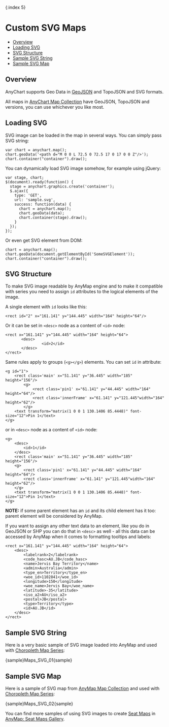 {:index 5}

# Custom SVG Maps

* [Overview](#overview)
* [Loading SVG](#loading_svg)
* [SVG Structure](#svg_structure)
* [Sample SVG String](#sample_svg_string)
* [Sample SVG Map](#sample_svg_map)

## Overview

AnyChart supports Geo Data in [GeoJSON](Custom_GeoJson_Maps) and TopoJSON and SVG formats.

All maps in [AnyChart Map Collection](https://cdn.anychart.com/#map-collection) have GeoJSON, TopoJSON and versions, you can use whichever you like most.

## Loading SVG

SVG image can be loaded in the map in several ways. You can simply pass SVG string:

```
var chart = anychart.map();
chart.geoData('<path d="M 0 0 L 72.5 0 72.5 17 0 17 0 0 Z"/>');
chart.container("container").draw();
```

You can dynamically load SVG image somehow, for example using jQuery:

```
var stage, chart;
$(document).ready(function() {
  stage = anychart.graphics.create('container');
  $.ajax({
    type: 'GET',
    url: 'sample.svg',
    success: function(data) {
      chart = anychart.map();      
      chart.geoData(data);
      chart.container(stage).draw();
    }
  });
});
```

Or even get SVG element from DOM:

```
chart = anychart.map();      
chart.geoData(document.getElementById('SomeSVGElement'));
chart.container("container").draw();
```

## SVG Structure

To make SVG image readable by AnyMap engine and to make it compatible with series you need to assign `id` attributes to the logical elements of the image. 

A single element with `id` looks like this:

```
<rect id="2" x="161.141" y="144.445" width="164" height="64"/>
```

Or it can be set in `<desc>` node as a content of `<id>` node:

```
<rect x="161.141" y="144.445" width="164" height="64">
       <desc>
                <id>2</id>
       </desc>
</rect>
```

Same rules apply to groups (`<g></g>`) elements. You can set `id` in attribute:

```
<g id="1">
	<rect class='main' x="51.141" y="36.445" width="185" height="156"/>
		<g>
			<rect class='pin1' x="61.141" y="44.445" width="164" height="64"/>
			<rect class='innerFrame' x="61.141" y="121.445"width="164" height="62"/>
		</g>
	<text transform="matrix(1 0 0 1 130.1406 85.4448)" font-size="12">Pin 1</text>
</g>
```

or in `<desc>` node as a content of `<id>` node:

```
<g>
	<desc>
		<id>1</id>
	</desc>	
	<rect class='main' x="51.141" y="36.445" width="185" height="156"/>
	<g>
		<rect class='pin1' x="61.141" y="44.445" width="164" height="64"/>
		<rect class='innerFrame' x="61.141" y="121.445"width="164" height="62"/>
	</g>
	<text transform="matrix(1 0 0 1 130.1406 85.4448)" font-size="12">Pin 1</text>
</g>
```

**NOTE:** if some parent element has an `id` and its child element has it too: parent element will be considered by AnyMap.

If you want to assign any other text data to an element, like you do in GeoJSON or SHP you can do that in `<desc>` as well - all this data can be accessed by AnyMap when it comes to formatting tooltips and labels:

```
<rect x="161.141" y="144.445" width="164" height="64">
	<desc>
		<labelrank>2</labelrank>
		<code_hasc>AU.JB</code_hasc>
		<name>Jervis Bay Territory</name>
		<admin>Australia</admin>
		<type_en>Territory</type_en>
		<woe_id>1102841</woe_id>
		<longitude>150</longitude>
		<woe_name>Jervis Bay</woe_name>
		<latitude>-35</latitude>
		<iso_a2>AU</iso_a2>
		<postal>JB</postal>
		<type>Territory</type>
		<id>AU.JB</id>
	</desc>
</rect>
```

## Sample SVG String

Here is a very basic sample of SVG image loaded into AnyMap and used with [Choropleth Map Series](Choropleth_Map):

{sample}Maps\_SVG\_01{sample}

## Sample SVG Map

Here is a sample of SVG map from [AnyMap Map Collection](Maps_List) and used with [Choropleth Map Series](Choropleth_Map):

{sample}Maps\_SVG\_02{sample}

You can find more samples of using SVG images to create [Seat Maps](Seat_Maps/Seat_Map) in [AnyMap: Seat Maps Gallery](https://www.anychart.com/products/anymap/gallery/Seat_Maps/).

